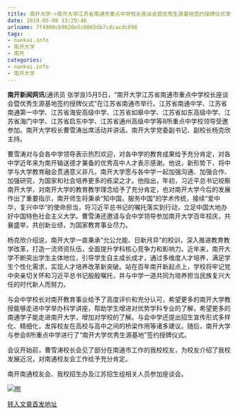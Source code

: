 ```yaml
---
title: 南开大学->南开大学江苏省南通市重点中学校长座谈会暨优秀生源基地签约授牌仪式举行--南开要闻 | nankai.info
date: 2019-05-08 13:29:46
urlname: 7f4900cb9620e5c0065db7cdcacdc696
tags: 
- nankai.info
- 南开大学
- 南开
categories:
- nankai.info
- 南开大学
---
```



**南开新闻网讯**(通讯员 张学良)5月5日，“南开大学江苏省南通市重点中学校长座谈会暨优秀生源基地签约授牌仪式”在江苏省南通市举行。江苏省南通中学、江苏省南通第一中学、江苏省海安高级中学、江苏省如皋中学、江苏省如东高级中学、江苏省海门中学、江苏省启东中学、江苏省通州高级中学等8所重点中学校领导受邀参加。南开大学校长曹雪涛出席活动并讲话。南开大学党委副书记、副校长杨克欣主持。

曹雪涛对与会各中学领导表示热烈欢迎，对各中学的教育成果给予充分肯定，对各中学近年来为南开输送德才兼备的优秀高中人才表示感谢。他说，新形势下，将中学与大学教育融会贯通意义非凡，南开大学愿与各中学一起加强沟通、加强合作、加强研究，为国家和社会培养更多的栋梁之才。他指出，年初，习近平总书记视察南开大学，对南开大学的教育教学理念给予了充分肯定，也对南开大学今后的发展作出了重要指示，南开师生将秉承“知中国，服务中国”的学术传统，接续“爱中华，复兴中华”的使命担当，将习近平总书记的嘱托落实到行动，立足中国大地办好中国特色社会主义大学。曹雪涛还邀请与会中学领导参加南开大学百年校庆，共襄盛举，共创新业绩，为国家教育事业尽力。

杨克欣介绍说，南开大学一直秉承“允公允能、日新月异”的校训，深入推进教育教学改革，打造一流师资队伍，全面提升学科核心竞争力和影响力。近年来，南开大学不断突出学生主体地位，引导学生自主成长成才，通过多维度人才培养，满足学生个性化需求，实现人才培养改革新突破。站在百年南开新起点上，学校将牢记党中央亲切关怀和习近平总书记殷殷嘱托，并与中学一道共同为培养担当民族复兴大任的时代新人而努力。

与会中学校长对南开教育事业给予了高度评价和充分认可，希望更多的南开大学教授能够走进中学举办科学讲座，帮助学生增进对优势学科专业的了解，希望更多的南通学子能走进南开大学，增加对学校的了解。与会中学还提出招生宣传形式多样化、精细化，发挥校友在高校与高中之间的桥梁作用等诸多建议。随后，南开大学与参会8所重点中学进行了“南开大学优秀生源基地”签约授牌仪式。

会议开始前，曹雪涛校长会见了部分在南通市工作的我校校友，为校友介绍了我校发展近况，对南通校友会工作给予充分肯定。

南开南通校友会、我校招生办及江苏招生组相关人员参加座谈会。



![图](http://news.nankai.edu.cn/pic/0/00/35/30/353025_460779.jpg)

[转入文章首发地址](http://news.nankai.edu.cn/nkyw/system/2019/05/08/000449575.shtml)